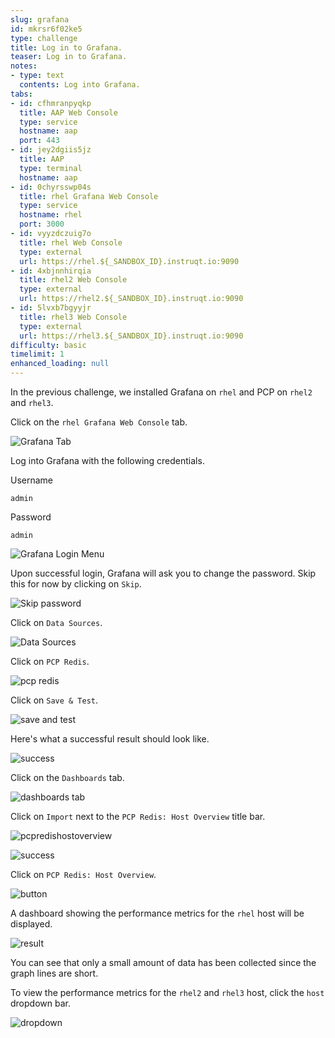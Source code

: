 ```yaml
---
slug: grafana
id: mkrsr6f02ke5
type: challenge
title: Log in to Grafana.
teaser: Log in to Grafana.
notes:
- type: text
  contents: Log into Grafana.
tabs:
- id: cfhmranpyqkp
  title: AAP Web Console
  type: service
  hostname: aap
  port: 443
- id: jey2dgiis5jz
  title: AAP
  type: terminal
  hostname: aap
- id: 0chyrsswp04s
  title: rhel Grafana Web Console
  type: service
  hostname: rhel
  port: 3000
- id: vyyzdczuig7o
  title: rhel Web Console
  type: external
  url: https://rhel.${_SANDBOX_ID}.instruqt.io:9090
- id: 4xbjnnhirqia
  title: rhel2 Web Console
  type: external
  url: https://rhel2.${_SANDBOX_ID}.instruqt.io:9090
- id: 5lvxb7bgyyjr
  title: rhel3 Web Console
  type: external
  url: https://rhel3.${_SANDBOX_ID}.instruqt.io:9090
difficulty: basic
timelimit: 1
enhanced_loading: null
---
```


In the previous challenge, we installed Grafana on `rhel` and PCP on `rhel2` and `rhel3`.

Click on the `rhel Grafana Web Console` tab.

![Grafana Tab](../assets/rhelgrafanawebconsole.png)

Log into Grafana with the following credentials.

Username

```text
admin
```

Password

```text
admin
```

![Grafana Login Menu](../assets/grafanaloginmenu.png)

Upon successful login, Grafana will ask you to change the password. Skip this for now by clicking on `Skip`.

![Skip password](../assets/skippassword.png)

Click on `Data Sources`.

![Data Sources](../assets/datasources.png)

Click on `PCP Redis`.

![pcp redis](../assets/pcpredis.png)

Click on `Save & Test`.

![save and test](../assets/savetest.png)

Here's what a successful result should look like.

![success](../assets/savetestsuccess.png)

Click on the `Dashboards` tab.

![dashboards tab](../assets/dashboardstab.png)

Click on `Import` next to the `PCP Redis: Host Overview` title bar.

![pcpredishostoverview](../assets/pcpredishostoverview.png)

![success](../assets/pcpredishostoverviewsuccess.png)

Click on `PCP Redis: Host Overview`.

![button](../assets/pcpredishostoverviewclick.png)

A dashboard showing the performance metrics for the `rhel` host will be displayed.

![result](../assets/dashboard.png)

You can see that only a small amount of data has been collected since the graph lines are short.

To view the performance metrics for the `rhel2` and `rhel3` host, click the `host` dropdown bar.

![dropdown](../assets/dropdown.png)
